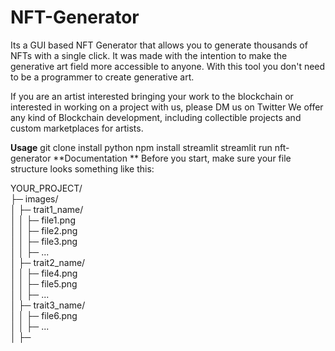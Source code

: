 # NFT-Generator
Its a GUI based NFT Generator that allows you to generate thousands of NFTs with a single click.
It was made with the intention to make the generative art field more accessible to anyone.
With this tool you don't need to be a programmer to create generative art.

If you are an artist interested bringing your work to the blockchain or interested in working on a project with us, please DM us on Twitter We offer any kind of Blockchain development, including collectible projects and custom marketplaces for artists.

**Usage**
    git clone <this-repo>
    install python
    npm install streamlit
    streamlit run nft-generator
**Documentation
**
Before you start, make sure your file structure looks something like this:

YOUR_PROJECT/  
├─ images/  
│  ├─ trait1_name/  
│  │  ├─ file1.png  
│  │  ├─ file2.png  
│  │  ├─ file3.png  
│  │  ├─ ...  
│  ├─ trait2_name/  
│  │  ├─ file4.png  
│  │  ├─ file5.png  
│  │  ├─ ...  
│  ├─ trait3_name/  
│  │  ├─ file6.png  
│  │  ├─ ...  
│  ├─
